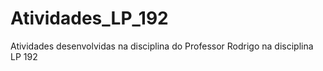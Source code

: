 # Atividades_LP_192
Atividades desenvolvidas na disciplina do Professor Rodrigo na disciplina LP 192
